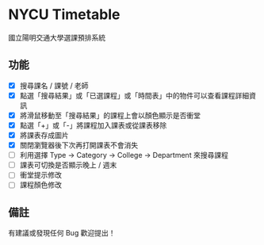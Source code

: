 # NYCU Timetable

國立陽明交通大學選課預排系統

## 功能

- [x] 搜尋課名 / 課號 / 老師
- [x] 點選「搜尋結果」或「已選課程」或「時間表」中的物件可以查看課程詳細資訊
- [x] 將滑鼠移動至「搜尋結果」的課程上會以顏色顯示是否衝堂
- [x] 點選「+」或「-」將課程加入課表或從課表移除
- [x] 將課表存成圖片
- [x] 關閉瀏覽器後下次再打開課表不會消失
- [ ] 利用選擇 Type -> Category -> College -> Department 來搜尋課程
- [ ] 課表可切換是否顯示晚上 / 週末
- [ ] 衝堂提示修改
- [ ] 課程顏色修改

## 備註
有建議或發現任何 Bug 歡迎提出！
